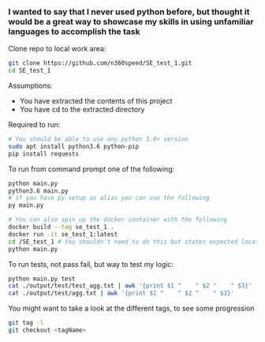 <h3>
I wanted to say that I never used python before, but thought it would be a great way to showcase
my skills in using unfamiliar languages to accomplish the task
</h3>

Clone repo to local work area:
```sh
git clone https://github.com/n360speed/SE_test_1.git
cd SE_test_1
```

Assumptions:
  * You have extracted the contents of this project
  * You have cd to the extracted directory

Required to run:
```sh
# You should be able to use any python 3.0+ version
sudo apt install python3.6 python-pip
pip install requests
```

To run from command prompt one of the following:
```sh
python main.py
python3.6 main.py
# if you have py setup as alias you can use the following
py main.py

# You can also spin up the docker container with the following
docker build --tag se_test_1 .
docker run -it se_test_1:latest
cd /SE_test_1 # You shouldn't need to do this but states expected location
python main.py
```

To run tests, not pass fail, but way to test my logic:
```sh
python main.py test
cat ./output/test/test_agg.txt | awk '{print $1 "    " $2 "    " $3}'
cat ./output/test/agg.txt | awk '{print $1 "    " $2 "    " $3}'
```

You might want to take a look at the different tags, to see
some progression
```sh
git tag -l
git checkout <tagName>
```